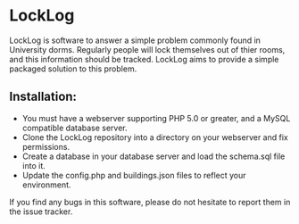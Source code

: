 LockLog
=======

LockLog is software to answer a simple problem commonly found in University dorms.
Regularly people will lock themselves out of thier rooms, and this information should be tracked.  LockLog aims to provide a simple packaged solution to this problem.

Installation:
-------------
 * You must have a webserver supporting PHP 5.0 or greater, and a MySQL compatible database server.
 * Clone the LockLog repository into a directory on your webserver and fix permissions.
 * Create a database in your database server and load the schema.sql file into it.
 * Update the config.php and buildings.json files to reflect your environment.


If you find any bugs in this software, please do not hesitate to report them in the issue tracker.